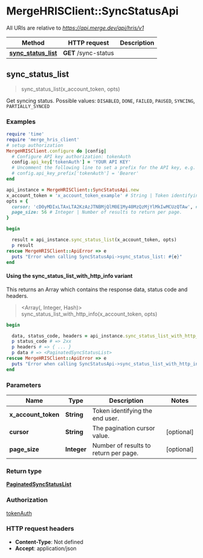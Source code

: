 # MergeHRISClient::SyncStatusApi

All URIs are relative to *https://api.merge.dev/api/hris/v1*

| Method                                                    | HTTP request         | Description |
| --------------------------------------------------------- | -------------------- | ----------- |
| [**sync_status_list**](SyncStatusApi.md#sync_status_list) | **GET** /sync-status |             |

## sync_status_list

> <PaginatedSyncStatusList> sync_status_list(x_account_token, opts)

Get syncing status. Possible values: `DISABLED`, `DONE`, `FAILED`, `PAUSED`, `SYNCING`, `PARTIALLY_SYNCED`

### Examples

```ruby
require 'time'
require 'merge_hris_client'
# setup authorization
MergeHRISClient.configure do |config|
  # Configure API key authorization: tokenAuth
  config.api_key['tokenAuth'] = 'YOUR API KEY'
  # Uncomment the following line to set a prefix for the API key, e.g. 'Bearer' (defaults to nil)
  # config.api_key_prefix['tokenAuth'] = 'Bearer'
end

api_instance = MergeHRISClient::SyncStatusApi.new
x_account_token = 'x_account_token_example' # String | Token identifying the end user.
opts = {
  cursor: 'cD0yMDIxLTAxLTA2KzAzJTNBMjQlM0E1My40MzQzMjYlMkIwMCUzQTAw', # String | The pagination cursor value.
  page_size: 56 # Integer | Number of results to return per page.
}

begin

  result = api_instance.sync_status_list(x_account_token, opts)
  p result
rescue MergeHRISClient::ApiError => e
  puts "Error when calling SyncStatusApi->sync_status_list: #{e}"
end
```

#### Using the sync_status_list_with_http_info variant

This returns an Array which contains the response data, status code and headers.

> <Array(<PaginatedSyncStatusList>, Integer, Hash)> sync_status_list_with_http_info(x_account_token, opts)

```ruby
begin

  data, status_code, headers = api_instance.sync_status_list_with_http_info(x_account_token, opts)
  p status_code # => 2xx
  p headers # => { ... }
  p data # => <PaginatedSyncStatusList>
rescue MergeHRISClient::ApiError => e
  puts "Error when calling SyncStatusApi->sync_status_list_with_http_info: #{e}"
end
```

### Parameters

| Name                | Type        | Description                           | Notes      |
| ------------------- | ----------- | ------------------------------------- | ---------- |
| **x_account_token** | **String**  | Token identifying the end user.       |            |
| **cursor**          | **String**  | The pagination cursor value.          | [optional] |
| **page_size**       | **Integer** | Number of results to return per page. | [optional] |

### Return type

[**PaginatedSyncStatusList**](PaginatedSyncStatusList.md)

### Authorization

[tokenAuth](../README.md#tokenAuth)

### HTTP request headers

- **Content-Type**: Not defined
- **Accept**: application/json
